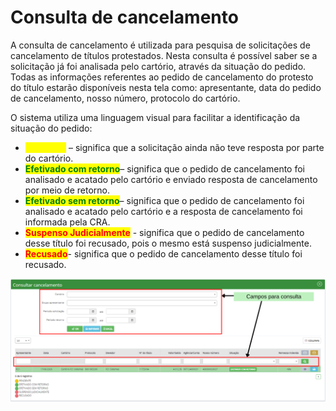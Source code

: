 # Consulta de cancelamento

A consulta de cancelamento é utilizada para pesquisa de solicitações de cancelamento de títulos protestados. Nesta consulta é possível saber se a solicitação já foi analisada pelo cartório, através da situação do pedido. Todas as informações referentes ao pedido de cancelamento do protesto do título estarão disponíveis nesta tela como: apresentante, data do pedido de cancelamento, nosso número, protocolo do cartório.

&#x20;O sistema utiliza uma linguagem visual para facilitar a identificação da situação do pedido:

* <mark style="color:yellow;">**Pendente**</mark> – significa que a solicitação ainda não teve resposta por parte do cartório.
* <mark style="color:green;">**Efetivado com retorno**</mark>– significa que o pedido de cancelamento foi analisado e acatado pelo cartório e enviado resposta de cancelamento por meio de retorno.
* <mark style="color:green;">**Efetivado sem retorno**</mark>– significa que o pedido de cancelamento foi analisado e acatado pelo cartório e a resposta de cancelamento foi informada pela CRA.
* <mark style="color:red;">**Suspenso Judicialmente**</mark> - significa que o pedido de cancelamento desse título foi recusado, pois o mesmo está suspenso judicialmente.
* <mark style="color:red;">**Recusado**</mark>- significa que o pedido de cancelamento desse título foi recusado.

![](<../../.gitbook/assets/Campos para consulta (5) (1).png>)
